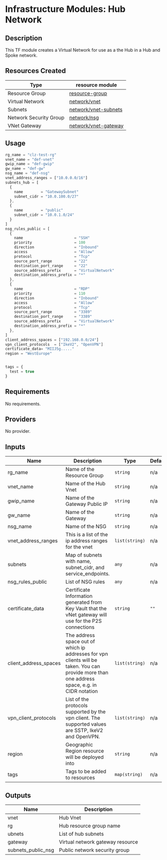 # **Infrastructure Modules: Hub Network**

## Description

This TF module creates a Virtual Network for use as a the Hub in a Hub and Spoke network.  

## Resources Created

| Type     | resource module     |
|----------|------------|
| Resource Group | [resource-group](../../resource-modules/resource-group/README.md)|
| Virtual Network | [network/vnet](../../resource-modules/network/vnet/README.md)|
| Subnets| [network/vnet-subnets](../../resource-modules/network/vnet-subnets/README.md) |
| Network Security Group | [network/nsg](../../resource-modules/network/nsg/README.md) |
| VNet Gateway | [network/vnet-gateway](../../resource-modules/network/vnet-gateway/README.md)|

## Usage
```javascript
rg_name = "clz-test-rg"
vnet_name = "def-vnet"
gwip_name = "def-gwip"
gw_name = "def-gw"
nsg_name = "def-nsg"
vnet_address_ranges = ["10.0.0.0/16"]
subnets_hub = [
  {
    name        = "GatewaySubnet"
    subnet_cidr = "10.0.100.0/27"
  },
  {
    name        = "public"
    subnet_cidr = "10.0.1.0/24"
  }
]
nsg_rules_public = [
  {
    name                       = "SSH"
    priority                   = 100
    direction                  = "Inbound"
    access                     = "Allow"
    protocol                   = "Tcp"
    source_port_range          = "22"
    destination_port_range     = "22"
    source_address_prefix      = "VirtualNetwork"
    destination_address_prefix = "*"
  },
  {
    name                       = "RDP"
    priority                   = 110
    direction                  = "Inbound"
    access                     = "Allow"
    protocol                   = "Tcp"
    source_port_range          = "3389"
    destination_port_range     = "3389"
    source_address_prefix      = "VirtualNetwork"
    destination_address_prefix = "*"
  },
]  
client_address_spaces = ["192.168.0.0/24"]
vpn_client_protocols  = ["IkeV2", "OpenVPN"]
certificate_data= "MIIJ5g....."
region = "WestEurope"


tags = {
  test = true
}

```



## Requirements

No requirements.

## Providers

No provider.

## Inputs

| Name | Description | Type | Default | Required |
|------|-------------|------|---------|:--------:|
| rg\_name | Name of the Resource Group | `string` | n/a | yes |
| vnet\_name | Name of the Hub Vnet | `string` | n/a | yes |
| gwip\_name | Name of the Gateway Public IP | `string` | n/a | yes |
| gw\_name | Name of the Gateway | `string` | n/a | yes |
| nsg\_name | Name of the NSG | `string` | n/a | yes |
| vnet\_address\_ranges | This is a list of the ip address ranges for the vnet | `list(string)` | n/a | yes |
| subnets | Map of subnets with name, subnet\_cidr, and service\_endpoints. | `any` | n/a | yes |
| nsg\_rules\_public | List of NSG rules | `any` | n/a | yes |
| certificate\_data | Certificate Information generated from Key Vault that the vNet gateway will use for the P2S connections | `string` | `""` | no |
| client\_address\_spaces | The address space out of which ip addresses for vpn clients will be taken. You can provide more than one address space, e.g. in CIDR notation | `list(string)` | n/a | yes |
| vpn\_client\_protocols | List of the protocols supported by the vpn client. The supported values are SSTP, IkeV2 and OpenVPN. | `list(string)` | n/a | yes |
| region | Geographic Region resource will be deployed into | `string` | n/a | yes |
| tags | Tags to be added to resources | `map(string)` | n/a | yes |

## Outputs

| Name | Description |
|------|-------------|
| vnet | Hub Vnet |
| rg | Hub resource group name |
| ubnets | List of hub subnets |
| gateway | Virtual network gateway resource |
| subnets\_public\_nsg | Public network security group |

